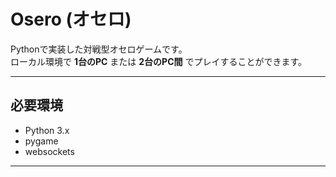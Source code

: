 # Osero (オセロ)

Pythonで実装した対戦型オセロゲームです。  
ローカル環境で **1台のPC** または **2台のPC間** でプレイすることができます。

---

## 必要環境
- Python 3.x
- pygame
- websockets

---
